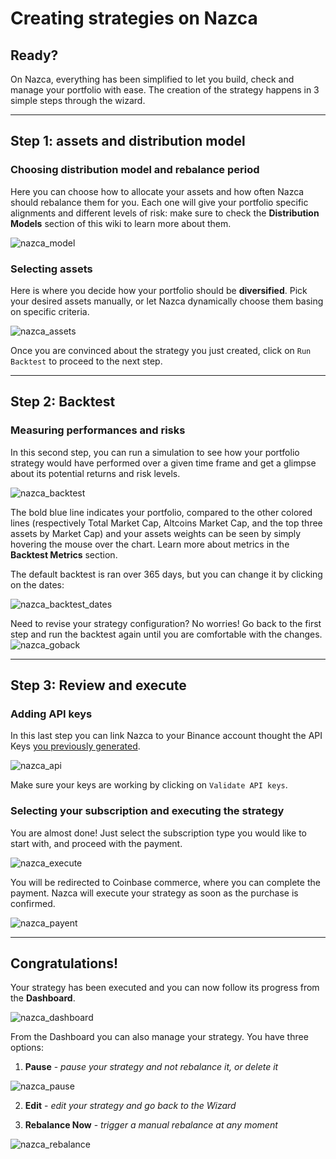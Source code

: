 # Creating strategies on Nazca
## Ready?
On Nazca, everything has been simplified to let you build, check and manage your portfolio with ease. The creation of the strategy happens in 3 simple steps through the wizard.

***

## Step 1: assets and distribution model

### Choosing **distribution model** and **rebalance period**

Here you can choose how to allocate your assets and how often Nazca should rebalance them for you. Each one will give your portfolio specific alignments and different levels of risk: make sure to check the **Distribution Models** section of this wiki to learn more about them.

![nazca_model](https://github.com/NazcaBot/nazcawiki/raw/master/res/nazca_model.png)

### Selecting **assets**

Here is where you decide how your portfolio should be **diversified**. Pick your desired assets manually, or let Nazca dynamically choose them basing on specific criteria.

![nazca_assets](https://github.com/NazcaBot/nazcawiki/raw/master/res/nazca_assets.png)

Once you are convinced about the strategy you just created, click on `Run Backtest` to proceed to the next step.
***
## Step 2: Backtest
### Measuring performances and risks

In this second step, you can run a simulation to see how your portfolio strategy would have performed over a given time frame and get a glimpse about its potential returns and risk levels.

![nazca_backtest](https://github.com/NazcaBot/nazcawiki/raw/master/res/nazca_backtest.png)

The bold blue line indicates your portfolio, compared to the other colored lines (respectively Total Market Cap, Altcoins Market Cap, and the top three assets by Market Cap) and your assets weights can be seen by simply hovering the mouse over the chart. Learn more about metrics in the **Backtest Metrics** section.

The default backtest is ran over 365 days, but you can change it by clicking on the dates:

![nazca_backtest_dates](https://github.com/NazcaBot/nazcawiki/raw/master/res/nazca_bt_dates.png)


Need to revise your strategy configuration? No worries! Go back to the first step and run the backtest again until you are comfortable with the changes. ![nazca_goback](https://github.com/NazcaBot/nazcawiki/raw/master/res/nazca_goback.png)
***
## Step 3: Review and execute
### Adding API keys
In this last step you can link Nazca to your Binance account thought the API Keys [you previously generated](binance.md).

![nazca_api](https://github.com/NazcaBot/nazcawiki/raw/master/res/nazca_api.png)

Make sure your keys are working by clicking on `Validate API keys`.

### Selecting your subscription and executing the strategy
You are almost done! Just select the subscription type you would like to start with, and proceed with the payment.

![nazca_execute](https://github.com/NazcaBot/nazcawiki/raw/master/res/nazca_execute.png)

You will be redirected to Coinbase commerce, where you can complete the payment. Nazca will execute your strategy as soon as the purchase is confirmed.

![nazca_payent](https://github.com/NazcaBot/nazcawiki/raw/master/res/nazc_payment.png)

***

## Congratulations!
Your strategy has been executed and you can now follow its progress from the **Dashboard**.

![nazca_dashboard](https://github.com/NazcaBot/nazcawiki/raw/master/res/dashb.png)

From the Dashboard you can also manage your strategy. You have three options:
1. **Pause** - _pause your strategy and not rebalance it, or delete it_

![nazca_pause](https://github.com/NazcaBot/nazcawiki/raw/master/res/nazca_pause.png)

2. **Edit** - _edit your strategy and go back to the Wizard_

3. **Rebalance Now** - _trigger a manual rebalance at any moment_

![nazca_rebalance](https://github.com/NazcaBot/nazcawiki/raw/master/res/nazca_rebalance.png)








